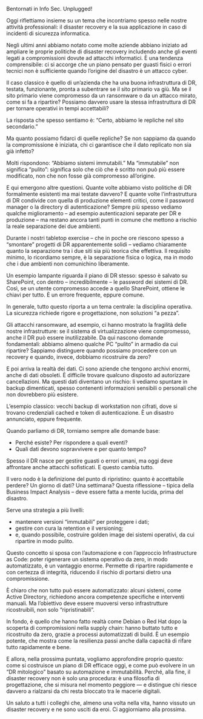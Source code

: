 Bentornati in Info Sec. Unplugged!

Oggi riflettiamo insieme su un tema che incontriamo spesso nelle nostre attività professionali: il disaster recovery e la sua applicazione in caso di incidenti di sicurezza informatica.

Negli ultimi anni abbiamo notato come molte aziende abbiano iniziato ad ampliare le proprie politiche di disaster recovery includendo anche gli eventi legati a compromissioni dovute ad attacchi informatici. È una tendenza comprensibile: ci si accorge che un piano pensato per guasti fisici o errori tecnici non è sufficiente quando l’origine del disastro è un attacco cyber.

Il caso classico è quello di un’azienda che ha una buona infrastruttura di DR, testata, funzionante, pronta a subentrare se il sito primario va giù. Ma se il sito primario viene compromesso da un ransomware o da un attacco mirato, come si fa a ripartire? Possiamo davvero usare la stessa infrastruttura di DR per tornare operativi in tempi accettabili?

La risposta che spesso sentiamo è: “Certo, abbiamo le repliche nel sito secondario.”

Ma quanto possiamo fidarci di quelle repliche? Se non sappiamo da quando la compromissione è iniziata, chi ci garantisce che il dato replicato non sia già infetto?

Molti rispondono: “Abbiamo sistemi immutabili.” Ma “immutabile” non significa “pulito”: significa solo che ciò che è scritto non può più essere modificato, non che non fosse già compromesso all’origine.

E qui emergono altre questioni. Quante volte abbiamo visto politiche di DR formalmente esistenti ma mai testate davvero? E quante volte l’infrastruttura di DR condivide con quella di produzione elementi critici, come il password manager o la directory di autenticazione? Sempre più spesso vediamo qualche miglioramento – ad esempio autenticazioni separate per DR e produzione – ma restano ancora tanti punti in comune che mettono a rischio la reale separazione dei due ambienti.

Durante i nostri tabletop exercise – che in poche ore riescono spesso a “smontare” progetti di DR apparentemente solidi – vediamo chiaramente quanto la separazione tra i due siti sia più teorica che effettiva. Il requisito minimo, lo ricordiamo sempre, è la separazione fisica o logica, ma in modo che i due ambienti non comunichino liberamente.

Un esempio lampante riguarda il piano di DR stesso: spesso è salvato su SharePoint, con dentro – incredibilmente – le password dei sistemi di DR. Così, se un utente compromesso accede a quello SharePoint, ottiene le chiavi per tutto. È un errore frequente, eppure comune.

In generale, tutto questo riporta a un tema centrale: la disciplina operativa. La sicurezza richiede rigore e progettazione, non soluzioni “a pezza”.

Gli attacchi ransomware, ad esempio, ci hanno mostrato la fragilità delle nostre infrastrutture: se il sistema di virtualizzazione viene compromesso, anche il DR può essere inutilizzabile. Da qui nascono domande fondamentali: abbiamo almeno qualche PC “pulito” in armadio da cui ripartire? Sappiamo distinguere quando possiamo procedere con un recovery e quando, invece, dobbiamo ricostruire da zero?

E poi arriva la realtà dei dati. Ci sono aziende che tengono archivi enormi, anche di dati obsoleti. È difficile trovare qualcuno disposto ad autorizzare cancellazioni. Ma questi dati diventano un rischio: li vediamo spuntare in backup dimenticati, spesso contenenti informazioni sensibili o personali che non dovrebbero più esistere.

L’esempio classico: vecchi backup di workstation non cifrati, dove si trovano credenziali cached e token di autenticazione. È un disastro annunciato, eppure frequente.

Quando parliamo di DR, torniamo sempre alle domande base:

- Perché esiste? Per rispondere a quali eventi?
- Quali dati devono sopravvivere e per quanto tempo?

Spesso il DR nasce per gestire guasti o errori umani, ma oggi deve affrontare anche attacchi sofisticati. E questo cambia tutto.

Il vero nodo è la definizione del punto di ripristino: quanto è accettabile perdere? Un giorno di dati? Una settimana? Questa riflessione – tipica della Business Impact Analysis – deve essere fatta a mente lucida, prima del disastro.

Serve una strategia a più livelli:

- mantenere versioni “immutabili” per proteggere i dati;
- gestire con cura la retention e il versioning;
- e, quando possibile, costruire golden image dei sistemi operativi, da cui ripartire in modo pulito.

Questo concetto si sposa con l’automazione e con l’approccio Infrastructure as Code: poter rigenerare un sistema operativo da zero, in modo automatizzato, è un vantaggio enorme. Permette di ripartire rapidamente e con certezza di integrità, riducendo il rischio di portarsi dietro una compromissione.

È chiaro che non tutto può essere automatizzato: alcuni sistemi, come Active Directory, richiedono ancora competenze specifiche e interventi manuali. Ma l’obiettivo deve essere muoversi verso infrastrutture ricostruibili, non solo “ripristinabili”.

In fondo, è quello che hanno fatto realtà come Debian o Red Hat dopo la scoperta di compromissioni nella supply chain: hanno buttato tutto e ricostruito da zero, grazie a processi automatizzati di build. È un esempio potente, che mostra come la resilienza passi anche dalla capacità di rifare tutto rapidamente e bene.

E allora, nella prossima puntata, vogliamo approfondire proprio questo: come si costruisce un piano di DR efficace oggi, e come può evolvere in un “DR mitologico” basato su automazione e immutabilità.
Perché, alla fine, il disaster recovery non è solo una procedura: è una filosofia di progettazione, che si misura nel momento peggiore — e distingue chi riesce davvero a rialzarsi da chi resta bloccato tra le macerie digitali.

Un saluto a tutti i colleghi che, almeno una volta nella vita, hanno vissuto un disaster recovery e ne sono usciti da eroi. Ci aggiorniamo alla prossima.
